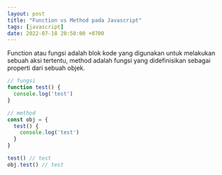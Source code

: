 ```yaml
---
layout: post
title: "Function vs Method pada Javascript"
tags: [javascript]
date: 2022-07-18 20:50:00 +0700
---
```


Function atau fungsi adalah blok kode yang digunakan untuk melakukan sebuah aksi tertentu, method adalah fungsi yang didefinisikan sebagai properti dari sebuah objek.

```js
// fungsi
function test() {
  console.log('test')
}

// method
const obj = {
  test() {
    console.log('test')
  }
}

test() // test
obj.test() // test
```